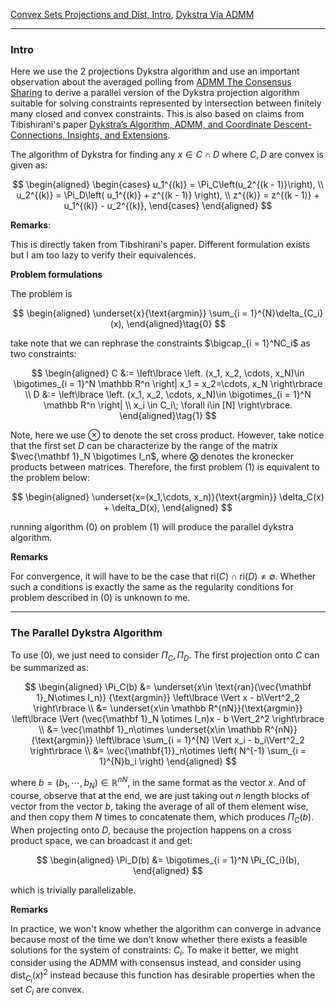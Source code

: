 [Convex Sets Projections and Dist, Intro](../Background/Convex%20Sets%20Projections%20and%20Dist,%20Intro.md), [Dykstra Via ADMM](../Operator%20Splitting/Dykstra%20Via%20ADMM.md)


---
### **Intro**

Here we use the 2 projections Dykstra algorithm and use an important observation about the averaged polling from [ADMM The Consensus Sharing](../Operator%20Splitting/ADMM%20The%20Consensus%20Sharing.md) to derive a parallel version of the Dykstra projection algorithm suitable for solving constraints represented by intersection between finitely many closed and convex constraints. This is also based on claims from Tibishirani's paper [Dykstra’s Algorithm, ADMM, and Coordinate Descent-Connections, Insights, and Extensions](../../MATH%20999%20Paper%20Reviews%20and%20Frontier%20Mathematics/References%20Sep%202022/Dykstra%E2%80%99s%20Algorithm,%20ADMM,%20and%20Coordinate%20Descent-Connections,%20Insights,%20and%20Extensions.pdf). 

The algorithm of Dykstra for finding any $x\in C\cap D$ where $C, D$ are convex is given as: 

$$
\begin{aligned}
    \begin{cases}
        u_1^{(k)} = \Pi_C\left(u_2^{(k - 1)}\right), 
        \\
        u_2^{(k)} = \Pi_D\left(
            u_1^{(k)} + z^{(k - 1)}
        \right),
        \\
        z^{(k)} = z^{(k - 1)} + u_1^{(k)} - u_2^{(k)}, 
    \end{cases}
\end{aligned}
$$

**Remarks**:

This is directly taken from Tibshirani's paper. Different formulation exists but I am too lazy to verify their equivalences. 

**Problem formulations**

The problem is

$$
\begin{aligned}
    \underset{x}{\text{argmin}} 
    \sum_{i = 1}^{N}\delta_{C_i}(x), 
\end{aligned}\tag{0}
$$

take note that we can rephrase the constraints $\bigcap_{i = 1}^NC_i$ as two constraints: 

$$
\begin{aligned}
    C &:= \left\lbrace
        \left. 
            (x_1, x_2, \cdots, x_N)\in \bigotimes_{i = 1}^N \mathbb R^n
        \right|
        x_1 = x_2=\cdots, x_N 
    \right\rbrace
    \\
    D &:= 
    \left\lbrace
        \left. 
            (x_1, x_2, \cdots, x_N)\in \bigotimes_{i = 1}^N \mathbb R^n
        \right|
        \\
        x_i \in C_i\; \forall i\in [N]
    \right\rbrace. 
\end{aligned}\tag{1}
$$

Note, here we use $\otimes$ to denote the set cross product. However, take notice that the first set $D$ can be characterize by the range of the matrix $\vec{\mathbf 1}_N \bigotimes I_n$, where $\bigotimes$ denotes the kronecker products between matrices. Therefore, the first problem (1) is equivalent to the problem below: 

$$
\begin{aligned}
    \underset{x=(x_1,\cdots, x_n)}{\text{argmin}}
    \delta_C(x) + \delta_D(x), 
\end{aligned}
$$

running algorithm (0) on problem (1) will produce the parallel dykstra algorithm. 

**Remarks**

For convergence, it will have to be the case that $\text{ri}(C)\cap \text{ri}(D)\neq \emptyset$. Whether such a conditions is exactly the same as the regularity conditions for problem described in (0) is unknown to me. 

---
### **The Parallel Dykstra Algorithm**

To use (0), we just need to consider $\Pi_C, \Pi_D$. The first projection onto $C$ can be summarized as: 

$$
\begin{aligned}
    \Pi_C(b) &= 
    \underset{x\in \text{ran}(\vec{\mathbf 1}_N\otimes I_n)}
    {\text{argmin}}
    \left\lbrace
        \Vert x  - b\Vert^2_2
    \right\rbrace
    \\
    &= 
    \underset{x\in \mathbb R^{nN}}{\text{argmin}}
    \left\lbrace
        \Vert 
            (\vec{\mathbf 1}_N \otimes I_n)x - b
        \Vert_2^2
    \right\rbrace
    \\
    &= 
    \vec{\mathbf 1}_n\otimes
    \underset{x\in \mathbb R^{nN}}{\text{argmin}}
    \left\lbrace
        \sum_{i = 1}^{N}
            \Vert x_i - b_i\Vert^2_2
    \right\rbrace
    \\
    &= 
    \vec{\mathbf{1}}_n\otimes 
        \left(
            N^{-1} \sum_{i = 1}^{N}b_i
        \right)
\end{aligned}
$$

where $b = (b_1, \cdots, b_N)\in \mathbb R^{nN}$, in the same format as the vector $x$. And of course, observe that at the end, we are just taking out $n$ length blocks of vector from the vector $b$, taking the average of all of them element wise, and then copy them $N$ times to concatenate them, which produces $\Pi_C(b)$. When projecting onto $D$, because the projection happens on a cross product space, we can broadcast it and get: 

$$
\begin{aligned}
    \Pi_D(b) &= 
    \bigotimes_{i = 1}^N \Pi_{C_i}(b), 
\end{aligned}
$$

which is trivially parallelizable. 

**Remarks**

In practice, we won't know whether the algorithm can converge in advance because most of the time we don't know whether there exists a feasible solutions for the system of constraints: $C_i$. To make it better, we might consider using the ADMM with consensus instead, and consider using $\text{dist}_{C_i}(x)^2$ instead because this function has desirable properties when the set $C_i$ are convex. 
